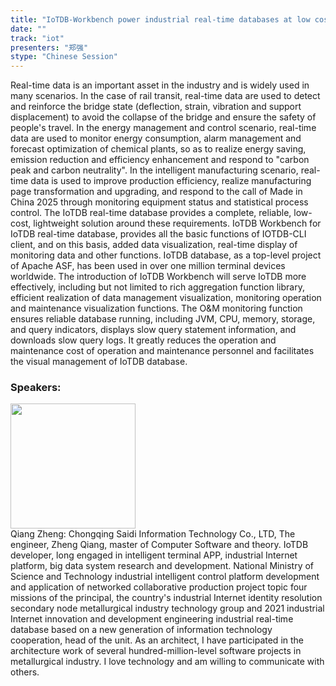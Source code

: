 ```yaml
---
title: "IoTDB-Workbench power industrial real-time databases at low cost"
date: "" 
track: "iot"
presenters: "郑强"
stype: "Chinese Session"
---
```

Real-time data is an important asset in the industry and is widely used in many scenarios. In the case of rail transit, real-time data are used to detect and reinforce the bridge state (deflection, strain, vibration and support displacement) to avoid the collapse of the bridge and ensure the safety of people's travel. In the energy management and control scenario, real-time data are used to monitor energy consumption, alarm management and forecast optimization of chemical plants, so as to realize energy saving, emission reduction and efficiency enhancement and respond to "carbon peak and carbon neutrality". In the intelligent manufacturing scenario, real-time data is used to improve production efficiency, realize manufacturing page transformation and upgrading, and respond to the call of Made in China 2025 through monitoring equipment status and statistical process control. The IoTDB real-time database provides a complete, reliable, low-cost, lightweight solution around these requirements. IoTDB Workbench for IoTDB real-time database, provides all the basic functions of IOTDB-CLI client, and on this basis, added data visualization, real-time display of monitoring data and other functions.
IoTDB database, as a top-level project of Apache ASF, has been used in over one million terminal devices worldwide. The introduction of IoTDB Workbench will serve IoTDB more effectively, including but not limited to rich aggregation function library, efficient realization of data management visualization, monitoring operation and maintenance visualization functions.
The O&M monitoring function ensures reliable database running, including JVM, CPU, memory, storage, and query indicators, displays slow query statement information, and downloads slow query logs. It greatly reduces the operation and maintenance cost of operation and maintenance personnel and facilitates the visual management of IoTDB database.
 ### Speakers: 
 <img src="images/speaker/1142.png" width="200" /><br>Qiang Zheng: Chongqing Saidi Information Technology Co., LTD, The engineer, Zheng Qiang, master of Computer Software and theory. IoTDB developer, long engaged in intelligent terminal APP, industrial Internet platform, big data system research and development. National Ministry of Science and Technology industrial intelligent control platform development and application of networked collaborative production project topic four missions of the principal, the country's industrial Internet identity resolution secondary node metallurgical industry technology group and 2021 industrial Internet innovation and development engineering industrial real-time database based on a new generation of information technology cooperation, head of the unit. As an architect, I have participated in the architecture work of several hundred-million-level software projects in metallurgical industry. I love technology and am willing to communicate with others.

 
